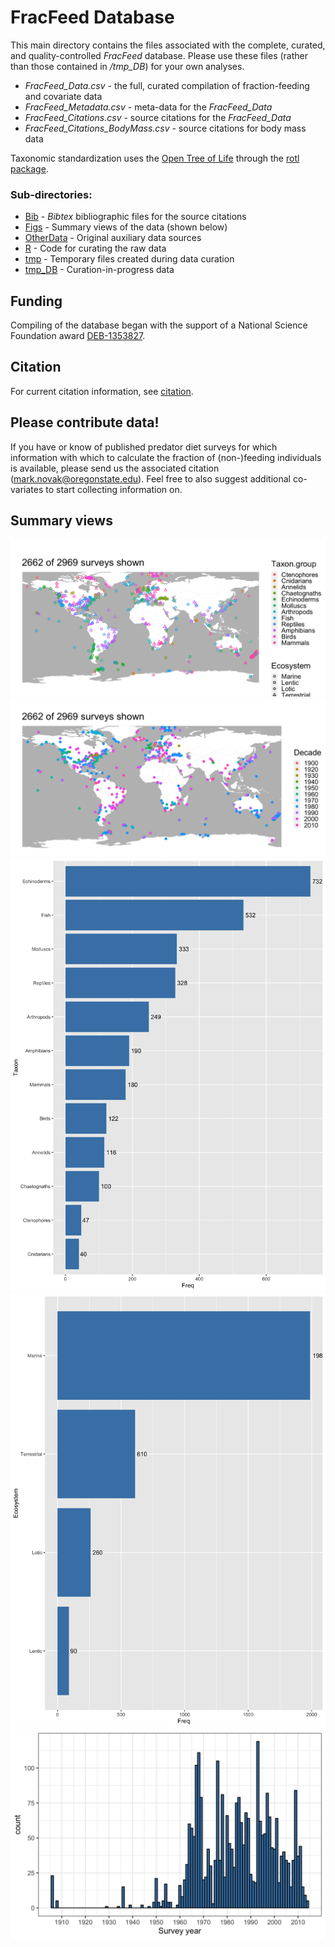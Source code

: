# FracFeed Database
This main directory contains the files associated with the complete, curated, and quality-controlled *FracFeed* database.  Please use these files (rather than those contained in */tmp_DB*) for your own analyses.

* *FracFeed_Data.csv* - the full, curated compilation of fraction-feeding and covariate data
* *FracFeed_Metadata.csv* - meta-data for the *FracFeed_Data*
* *FracFeed_Citations.csv* - source citations for the *FracFeed_Data*
* *FracFeed_Citations_BodyMass.csv* - source citations for body mass data

Taxonomic standardization uses the [Open Tree of Life](https://opentreeoflife.github.io/) through the [rotl package](https://cran.r-project.org/web/packages/rotl/index.html).

### Sub-directories:
* [Bib](Bib) - *Bibtex* bibliographic files for the source citations
* [Figs](Figs) - Summary views of the data (shown below)
* [OtherData](OtherData) - Original auxiliary data sources
* [R](R) - Code for curating the raw data
* [tmp](tmp) - Temporary files created during data curation
* [tmp_DB](tmp_DB) - Curation-in-progress data

## Funding
Compiling of the database began with the support of a National Science Foundation award [DEB-1353827](https://www.nsf.gov/awardsearch/showAward?AWD_ID=1353827&HistoricalAwards=false).

## Citation
For current citation information, see [citation](CITATION.md).

## Please contribute data!
If you have or know of published predator diet surveys for which information with which to calculate the fraction of (non-)feeding individuals is available, please send us the associated citation ([mark.novak@oregonstate.edu](mark.novak@oregonstate.edu)).  Feel free to also suggest additional co-variates to start collecting information on.

## Summary views
![Global map by Taxon Group and Ecosystem](Figs/Map_global_TaxonGroupEcosystem.png)
![Global map by Survey Decade](Figs/Map_global_Decade.png)
![Frequency distribution by Taxon Group](Figs/Freq_TaxonGroups.png)
![Frequency distribution by Ecosystem](Figs/Freq_Ecosystem.png)
![Frequency distribution by Survey Year](Figs/Freq_SurveyYear.png)
